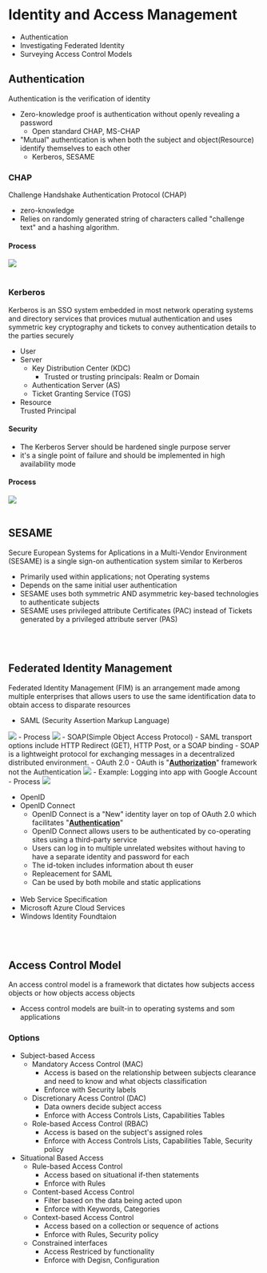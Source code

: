 # Identity and Access Management
- Authentication
- Investigating Federated Identity
- Surveying Access Control Models

## Authentication
Authentication is the verification of identity
- Zero-knowledge proof is authentication without openly revealing a password
    - Open standard CHAP, MS-CHAP
- "Mutual" authentication is when both the subject and object(Resource) identify themselves to each other
    - Kerberos, SESAME

### CHAP
Challenge Handshake Authentication Protocol (CHAP)
- zero-knowledge
- Relies on randomly generated string of characters called "challenge text" and a hashing algorithm.
#### Process
<img src = "Pics/CISSP CHAP Process.jpg">

<br>
<br>

### Kerberos
Kerberos is an SSO system embedded in most network operating systems and directory services that provices mutual authentication and uses symmetric key cryptography and tickets to convey authentication details to the parties securely
- User
- Server
    - Key Distribution Center (KDC)
        - Trusted or trusting principals: Realm or Domain
    - Authentication Server (AS)
    - Ticket Granting Service (TGS)
- Resource
<br> Trusted Principal

#### Security 
- The Kerberos Server should be hardened single purpose server 
- it's a single point of failure and should be implemented in high availability mode

#### Process
<img src = "Pics/CISSP Kerberos Process.jpg">

<br>
<br>

## SESAME
Secure European Systems for Aplications in a Multi-Vendor Environment (SESAME) is a single sign-on authentication system similar to Kerberos
- Primarily used within applications; not Operating systems
- Depends on the same initial user authentication
- SESAME uses both symmetric AND asymmetric key-based technologies to authenticate subjects
- SESAME uses privileged attribute Certificates (PAC) instead of Tickets generated by a privileged attribute server (PAS)

<br>
<br>

## Federated Identity Management
Federated Identity Management (FIM) is an arrangement made among multiple enterprises that allows users to use the same identification data to obtain access to disparate resources
- SAML (Security Assertion Markup Language)
<img src = "Pics/CISSP SAML.jpg">
    - Process
    <img src = "Pics/CISSP SAML Process.jpg">
    - SOAP(Simple Object Access Protocol)
        - SAML transport options include HTTP Redirect  (GET), HTTP Post, or a SOAP binding
        - SOAP is a lightweight protocol for exchanging messages in a decentralized distributed environment.
- OAuth 2.0
    - OAuth is "<b><u>Authorization</b></u>" framework not the Authentication
    <img src = "Pics/CISSP OAuth.jpg">
    - Example: Logging into app with Google Account
    - Process
    <img src = "Pics/CISSP OAuth Process.jpg">

- OpenID
- OpenID Connect
    - OpenID Connect is a "New" identity layer on top of OAuth 2.0 which facilitates "<b><u>Authentication</b></u>"
    - OpenID Connect allows users to be authenticated by co-operating sites using a third-party service
    - Users can log in to multiple unrelated websites without having to have a separate identity and password for each
    - The id-token includes information about th euser
    - Repleacement for SAML
    - Can be used by both mobile and static applications
    <br>
- Web Service Specification
- Microsoft Azure Cloud Services
- Windows Identity Foundtaion


<br>
<br>

## Access Control Model
An access control model is a framework that dictates how subjects access objects or how objects access objects
- Access control models are built-in to operating systems and som applications

### Options
- Subject-based Access
    - Mandatory Access Control (MAC)
        - Access is based on the relationship between subjects clearance and need to know and what objects classification 
        - Enforce with Security labels
    - Discretionary Acess Control (DAC)
        - Data owners decide subject access
        - Enforce with Access Controls Lists, Capabilities Tables
    - Role-based Access Control (RBAC)
        - Access is based on the subject's assigned roles
        - Enforce with Access Controls Lists, Capabilities Table, Security policy
- Situational Based Access
    - Rule-based Access Control
        - Access based on situational if-then statements
        - Enforce with Rules
    - Content-based Access Control
        - Filter based on the data being acted upon
        - Enforce with Keywords, Categories
    - Context-based Access Control
        - Access based on a collection or sequence of actions
        - Enforce with Rules, Security policy
    - Constrained interfaces
        - Access Restriced by functionality
        - Enforce with Degisn, Configuration